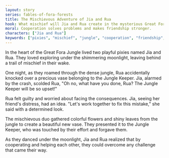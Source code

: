 ```yaml
---
layout: story
series: fables-of-fora-forests
title: The Mischievous Adventure of Jia and Rua
hook: What mischief will Jia and Rua create in the mysterious Great Fora Jungle tonight?
moral: Cooperation solves problems and makes friendship stronger.
characters: ["Jia and Rua"]
keywords: ["pixies", "mischief", "jungle", "cooperation", "friendship", "mistake", "forgiveness", "creativity", "exploration", "adventure"]
---
```


In the heart of the Great Fora Jungle lived two playful pixies named Jia and Rua. They loved exploring under the shimmering moonlight, leaving behind a trail of mischief in their wake.

One night, as they roamed through the dense jungle, Rua accidentally knocked over a precious vase belonging to the Jungle Keeper. Jia, alarmed by the crash, scolded Rua, "Oh no, what have you done, Rua? The Jungle Keeper will be so upset!"

Rua felt guilty and worried about facing the consequences. Jia, seeing her friend's distress, had an idea. "Let's work together to fix this mistake," she said with a determined look.

The mischievous duo gathered colorful flowers and shiny leaves from the jungle to create a beautiful new vase. They presented it to the Jungle Keeper, who was touched by their effort and forgave them.

As they danced under the moonlight, Jia and Rua realized that by cooperating and helping each other, they could overcome any challenge that came their way.

